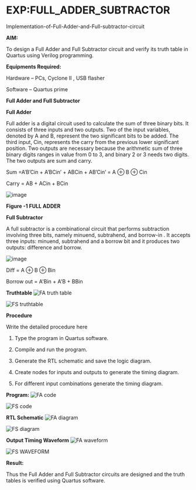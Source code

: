 # EXP:FULL_ADDER_SUBTRACTOR

Implementation-of-Full-Adder-and-Full-subtractor-circuit

**AIM:**

To design a Full Adder and Full Subtractor circuit and verify its truth table in Quartus using Verilog programming.

**Equipments Required:**

Hardware – PCs, Cyclone II , USB flasher

Software – Quartus prime

**Full Adder and Full Subtractor**

**Full Adder**

Full adder is a digital circuit used to calculate the sum of three binary bits. It consists of three inputs and two outputs. Two of the input variables, denoted by A and B, represent the two significant bits to be added. The third input, Cin, represents the carry from the previous lower significant position. Two outputs are necessary because the arithmetic sum of three binary digits ranges in value from 0 to 3, and binary 2 or 3 needs two digits. The two outputs are sum and carry.

Sum =A’B’Cin + A’BCin’ + ABCin + AB’Cin’ = A ⊕ B ⊕ Cin 

Carry = AB + ACin + BCin

![image](https://github.com/naavaneetha/FULL_ADDER_SUBTRACTOR/assets/154305477/0f30ba51-5ffb-4198-845f-18e054f675e7)

**Figure -1 FULL ADDER**

**Full Subtractor**

A full subtractor is a combinational circuit that performs subtraction involving three bits, namely minuend, subtrahend, and borrow-in . It accepts three inputs: minuend, subtrahend and a borrow bit and it produces two outputs: difference and borrow.

![image](https://github.com/naavaneetha/FULL_ADDER_SUBTRACTOR/assets/154305477/02b24f51-ab51-4304-9ad6-7b81ffc1ead5)

Diff = A ⊕ B ⊕ Bin 

Borrow out = A'Bin + A'B + BBin

**Truthtable**
![FA truth table](https://github.com/user-attachments/assets/767d7411-0685-43ee-8025-277077c3b14b)



![FS truthtable](https://github.com/user-attachments/assets/33464cf9-2ad3-455f-9a44-a11e1c51bf19)

**Procedure**

Write the detailed procedure here
1.	Type the program in Quartus software.

2.	Compile and run the program.

3.	Generate the RTL schematic and save the logic diagram.

4.	Create nodes for inputs and outputs to generate the timing diagram.

5.	For different input combinations generate the timing diagram.


**Program:**
![FA code](https://github.com/user-attachments/assets/b5652185-54f9-4b00-836b-94643aa54133)


![FS code](https://github.com/user-attachments/assets/02c5edc5-da23-4b0d-b71f-4facbccdd4ba)



**RTL Schematic**
![FA diagram](https://github.com/user-attachments/assets/be937da2-7ea8-4d3e-9c3e-5c598147d9b4)

![FS diagram](https://github.com/user-attachments/assets/b0d49eb7-6cb8-4476-8d75-5081af1493a3)




**Output Timing Waveform**
![FA waveform](https://github.com/user-attachments/assets/f5836c9f-bad9-4eed-89c2-a0be32e41bb4)

![FS WAVEFORM](https://github.com/user-attachments/assets/fb700bf5-90fe-45de-890d-d3d2616cccfe)


**Result:**

Thus the Full Adder and Full Subtractor circuits are designed and the truth tables is verified using Quartus software.



